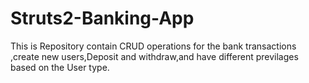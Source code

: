 # Struts2-Banking-App
This is Repository contain CRUD operations for the bank transactions ,create new users,Deposit and withdraw,and have  different previlages based on the User type.
